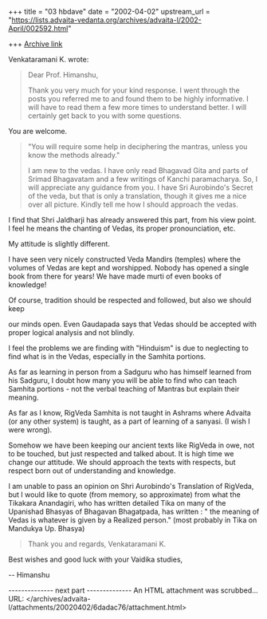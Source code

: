 +++
title = "03 hbdave"
date = "2002-04-02"
upstream_url = "https://lists.advaita-vedanta.org/archives/advaita-l/2002-April/002592.html"

+++
[Archive link](https://lists.advaita-vedanta.org/archives/advaita-l/2002-April/002592.html)

Venkataramani K. wrote:

> Dear Prof. Himanshu,
>
> Thank you very much for your kind response. I went through the posts you
> referred me to and found them to be highly informative. I will have to read
> them a few more times to understand better. I will certainly get back to
> you with some questions.

You are welcome.

>
>
> "You will require some help in deciphering the mantras, unless you know
> the methods already."
>
> I am new to the vedas. I have only read Bhagavad Gita and parts of Srimad
> Bhagavatam and a few writings of Kanchi paramacharya. So, I will appreciate
> any guidance from you. I have Sri Aurobindo's Secret of the veda, but that
> is only a translation, though it gives me a nice over all picture. Kindly
> tell me how I should approach the vedas.
>

I find that Shri Jaldharji has already answered this part, from his view
point.
I feel he means the chanting of Vedas, its proper pronounciation, etc.

My attitude is slightly different.

I have seen very nicely constructed Veda Mandirs (temples)  where the volumes
of Vedas are kept and worshipped. Nobody has opened a single book from there
for years! We have made murti of even books of  knowledge!

Of course, tradition should be respected and followed, but also we should keep

our minds open. Even Gaudapada says that Vedas should be accepted with
proper logical analysis and not blindly.

I feel the problems we are finding with "Hinduism" is due to neglecting to
find what is in the Vedas, especially in the Samhita portions.

As far as learning in  person from a Sadguru who has himself learned  from
his Sadguru, I doubt how many you will be able to find who can teach
Samhita portions - not the verbal teaching of Mantras but explain their
meaning.

As far as I know, RigVeda Samhita is not taught in Ashrams where
Advaita (or any other system) is taught, as a part of learning of a
sanyasi. (I wish I were wrong).

Somehow we have been keeping our ancient texts like RigVeda in owe,
not to be touched, but just respected and talked about. It is high time we
change our attitude. We should approach the texts with respects, but
respect born out of understanding and knowledge.

I am unable to pass an opinion on Shri Aurobindo's Translation of
RigVeda, but I would like to quote (from memory, so approximate)
from what the Tikakara Anandagiri, who has written detailed Tika
on many of the Upanishad Bhasyas of Bhagavan Bhagatpada, has
written :
" the meaning of Vedas is whatever is given by a Realized person."
(most probably in Tika on Mandukya Up. Bhasya)


>
> Thank you and regards,
> Venkataramani K.

Best wishes and good luck with your Vaidika studies,

-- Himanshu


-------------- next part --------------
An HTML attachment was scrubbed...
URL: </archives/advaita-l/attachments/20020402/6dadac76/attachment.html>
